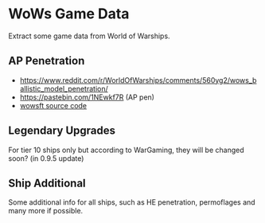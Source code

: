 # WoWs Game Data
Extract some game data from World of Warships. 

## AP Penetration
- https://www.reddit.com/r/WorldOfWarships/comments/560yg2/wows_ballistic_model_penetration/
- https://pastebin.com/1NEwkf7R (AP pen)
- [wowsft source code](https://github.com/EdibleBug/WoWSFT-Kotlin/blob/5d4ce2d4ffb722c010b265ce3c39417eddd009c7/WoWSFT-Data/src/main/kotlin/WoWSFT/utils/PenetrationUtils.kt)

## Legendary Upgrades
For tier 10 ships only but according to WarGaming, they will be changed soon? (in 0.9.5 update)

## Ship Additional
Some additional info for all ships, such as HE penetration, permoflages and many more if possible.
